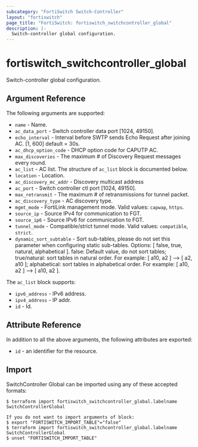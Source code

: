 ```yaml
---
subcategory: "FortiSwitch Switch-Controller"
layout: "fortiswitch"
page_title: "FortiSwitch: fortiswitch_switchcontroller_global"
description: |-
  Switch-controller global configuration.
---
```


# fortiswitch_switchcontroller_global
Switch-controller global configuration.

## Argument Reference

The following arguments are supported:

* `name` - Name.
* `ac_data_port` - Switch controller data port [1024, 49150].
* `echo_interval` - Interval before SWTP sends Echo Request after joining AC. [1, 600] default = 30s.
* `ac_dhcp_option_code` - DHCP option code for CAPUTP AC.
* `max_discoveries` - The maximum # of Discovery Request messages every round.
* `ac_list` - AC list. The structure of `ac_list` block is documented below.
* `location` - Location.
* `ac_discovery_mc_addr` - Discovery multicast address
* `ac_port` - Switch controller ctl port [1024, 49150].
* `max_retransmit` - The maximum # of retransmissions for tunnel packet.
* `ac_discovery_type` - AC discovery type.
* `mgmt_mode` - FortiLink management mode. Valid values: `capwap`, `https`.
* `source_ip` - Source IPv4 for communication to FGT.
* `source_ip6` - Source IPv6 for communication to FGT.
* `tunnel_mode` - Compatible/strict tunnel mode. Valid values: `compatible`, `strict`.
* `dynamic_sort_subtable` - Sort sub-tables, please do not set this parameter when configuring static sub-tables. Options: [ false, true, natural, alphabetical ]. false: Default value, do not sort tables; true/natural: sort tables in natural order. For example: [ a10, a2 ] --> [ a2, a10 ]; alphabetical: sort tables in alphabetical order. For example: [ a10, a2 ] --> [ a10, a2 ].

The `ac_list` block supports:

* `ipv6_address` - IPv6 address.
* `ipv4_address` - IP addr.
* `id` - Id.


## Attribute Reference

In addition to all the above arguments, the following attributes are exported:
* `id` - an identifier for the resource.

## Import

SwitchController Global can be imported using any of these accepted formats:
```
$ terraform import fortiswitch_switchcontroller_global.labelname SwitchControllerGlobal

If you do not want to import arguments of block:
$ export "FORTISWITCH_IMPORT_TABLE"="false"
$ terraform import fortiswitch_switchcontroller_global.labelname SwitchControllerGlobal
$ unset "FORTISWITCH_IMPORT_TABLE"
```
